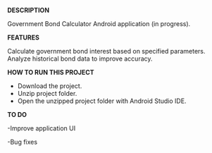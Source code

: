**DESCRIPTION** 

Government Bond Calculator Android application (in progress).

**FEATURES**

Calculate government bond interest based on specified parameters.
Analyze historical bond data to improve accuracy.


**HOW TO RUN THIS PROJECT**
- Download the project.
- Unzip project folder.
- Open the unzipped project folder with Android Studio IDE.


**TO DO**

-Improve application UI

-Bug fixes
